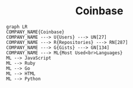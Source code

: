 <h1 align="center">Coinbase</h1>

```mermaid
graph LR
COMPANY_NAME{Coinbase}
COMPANY_NAME ---> U{Users} ---> UN[27]
COMPANY_NAME ---> R{Repositories} ---> RN[287]
COMPANY_NAME ---> G{Gists} ---> GN[134]
COMPANY_NAME ---> ML{Most Used<br>Languages}
ML --> JavaScript
ML --> Ruby
ML --> Go
ML --> HTML
ML --> Python
```
